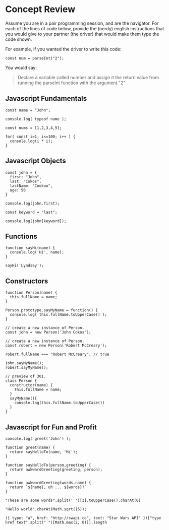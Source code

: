 # Concept Review

Assume you are in a pair programming session, and are the navigator.  For each of the lines of code below, provide the (nerdy) english instructions that you would give to your partner (the driver) that would make them type the code shown.

For example, if you wanted the driver to write this code:

```
const num = parseInt("2");
```

You would say:
> Declare a variable called number and assign it the return value from running the parseInt function with the argument "2"

## Javascript Fundamentals

```
const name = "John";
```

```
console.log( typeof name );
```

```
const nums = [1,2,3,4,5];
```

```
for( const i=1; i<=100; i++ ) {
  console.log(i * i);
}
```

## Javascript Objects

```
const john = {
  first: "John",
  last: "Cokos",
  lastName: "Cookoo",
  age: 50
}
```

```
console.log(john.first);
```

```
const keyword = "last";
```

```
console.log(john[keyword]); 
```


## Functions

```
function sayHi(name) {
  console.log('Hi', name);
}
```

```
sayHi('Lyndsey');
```




## Constructors



```
function Person(name) {
  this.fullName = name;
}
```

```
Person.prototype.sayMyName = function() {
  console.log( this.fullName.toUpperCase() );
}
```

```
// create a new instance of Person.
const john = new Person('John Cokos');

// create a new instance of Person.
const robert = new Person('Robert McCreary');

robert.fullName === "Robert McCreary"; // true
```

```
john.sayMyName();
robert.sayMyName();
```

```
// preview of 301.
class Person {
  constructor(name) {
    this.fullName = name;
  }
  sayMyName(){
    console.log(this.fullName.toUpperCase())
  }
}
```

## Javascript for Fun and Profit

```
console.log( greet('John') );

function greet(name) { 
  return sayHelloTo(name, 'Hi');
}

function sayHelloTo(person,greeting) {
  return awkwardGreeting(greeting, person);
}

function awkwardGreeting(words,name) {
  return `${name}, uh ... ${words}?`
}
```

```
"These are some words".split(' ')[3].toUpperCase().charAt(0)
```

```
"Hello world".charAt(Math.sqrt(16));
```

```
({ type: "a", href: "http://swapi.co", text: "Star Wars API" })["type href text".split(" ")[Math.max(2, 0)]].length
```
